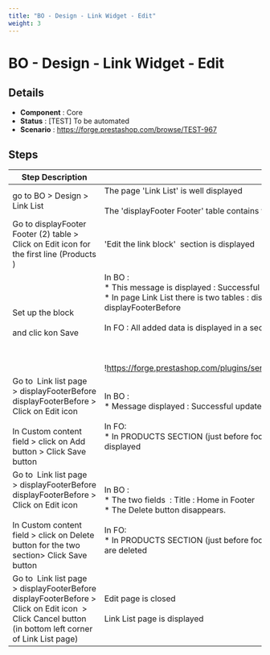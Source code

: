 ```yaml
---
title: "BO - Design - Link Widget - Edit"
weight: 3
---
```


# BO - Design - Link Widget - Edit
## Details
* **Component** : Core
* **Status** : [TEST] To be automated
* **Scenario** : https://forge.prestashop.com/browse/TEST-967

## Steps
| Step Description | Expected result |
| ----- | ----- |
| go to BO > Design > Link List | The page 'Link List' is well displayed<br><br>The 'displayFooter Footer' table contains two items by default |
| Go to displayFooter Footer (2) table > Click on Edit icon for the first line (Products ) | 'Edit the link block'  section is displayed |
| Set up the block <br><br>and clic kon Save | In BO :<br> * This message is displayed : Successful update.<br> * In page Link List there is two tables : displayFooter Footer  and  displayFooterBefore displayFooterBefore<br><br>In FO : All added data is displayed in a section just before footer<br><br> <br><br>!https://forge.prestashop.com/plugins/servlet/raven/tempattachment/4773896337896299335/Link.png|width=840,height=296! |
| Go to  Link list page > displayFooterBefore displayFooterBefore > Click on Edit icon <br><br>In Custom content field > click on Add button > Click Save button | In BO :<br> * Message displayed : Successful update.<br><br>In FO:<br> * In PRODUCTS SECTION (just before footer) : The HOME IN FOOTER  and  HOME IN FOOTER 2 are well displayed |
| Go to  Link list page > displayFooterBefore displayFooterBefore > Click on Edit icon <br><br>In Custom content field > click on Delete button for the two section> Click Save button | In BO :<br> * The two fields  : Title : Home in Footer    &    URL  : url of your FO    are deleted<br> * The Delete button disappears.<br><br>In FO:<br> * In PRODUCTS SECTION (just before footer) : The HOME IN FOOTER link and HOME IN FOOTER 2 are deleted |
| Go to  Link list page > displayFooterBefore displayFooterBefore > Click on Edit icon  > Click Cancel button (in bottom left corner of Link List page) | Edit page is closed<br><br>Link List page is displayed |